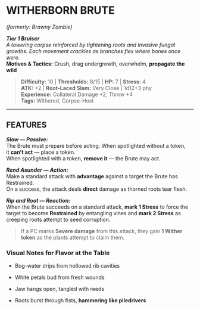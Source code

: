 # WITHERBORN BRUTE

_(formerly: Brawny Zombie)_

_**Tier 1 Bruiser**_  
_A towering corpse reinforced by tightening roots and invasive fungal growths. Each movement crackles as branches flex where bones once were._  
**Motives & Tactics:** Crush, drag undergrowth, overwhelm, **propagate the wild**

> **Difficulty:** 10 | **Thresholds:** 8/15 | **HP:** 7 | **Stress:** 4  
> **ATK:** +2 | **Root-Laced Slam:** Very Close | 1d12+3 phy  
> **Experience:** Collateral Damage +2, Throw +4  
> **Tags:** Withered, Corpse-Host

---

## FEATURES

_**Slow — Passive:**_  
The Brute must prepare before acting. When spotlighted without a token, it **can’t act** — place a token.  
When spotlighted with a token, **remove it** — the Brute may act.

_**Rend Asunder — Action:**_  
Make a standard attack with **advantage** against a target the Brute has Restrained.  
On a success, the attack deals **direct** damage as thorned roots tear flesh.

_**Rip and Root — Reaction:**_  
When the Brute succeeds on a standard attack, **mark 1 Stress** to force the target to become **Restrained** by entangling vines and **mark 2 Stress** as creeping roots attempt to seed corruption.

> If a PC marks **Severe damage** from this attack, they gain **1 Wither token** as the plants attempt to claim them.

### Visual Notes for Flavor at the Table

- Bog-water drips from hollowed rib cavities
    
- White petals bud from fresh wounds
    
- Jaw hangs open, tangled with reeds
    
- Roots burst through fists, **hammering like piledrivers**